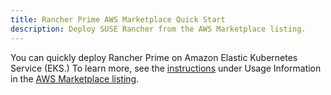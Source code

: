 ```yaml
---
title: Rancher Prime AWS Marketplace Quick Start
description: Deploy SUSE Rancher from the AWS Marketplace listing.
---
```


<head>
  <link rel="canonical" href="https://ranchermanager.docs.rancher.com/getting-started/quick-start-guides/deploy-rancher-manager/aws-marketplace"/>
</head>

You can quickly deploy Rancher Prime on Amazon Elastic Kubernetes Service (EKS.) To learn more, see the [instructions](https://suse-enceladus.github.io/marketplace-docs/rancher-prime/aws/?repository=rancher-payg-billing-adapter-llc-prd) under Usage Information in the [AWS Marketplace listing](https://aws.amazon.com/marketplace/pp/prodview-f2bvszurj2p2c). 

